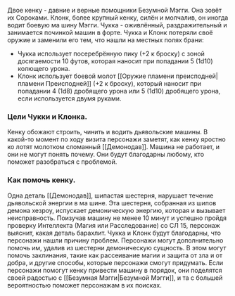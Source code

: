Двое кенку - давние и верные помощники Безумной Мэгги. Она зовёт их Сороками. Клонк, более крупный кенку, силён и молчалив, он иногда водит боевую ма­ шину Мэгги.
Чукка - оживлённый, раздражительный и занимается починкой машин в форте.
Чукка и Клонк потеряли своё оружие и заменили его тем, что нашли на местных полях брани:
- Чукка использует посеребрённую пику (+2 к броску) с зоной досягаемости 10 футов, которая наносит при попадании 5 (1d10) колющего урона.
- Клонк использует боевой молот [[Оружие пламени преисподней|пламени Преисподней]] (+2 к броску), который наносит при попадании 4 (1d8) дробящего урона или 5 (1d10) дробящего урона, если используется двумя руками.
### Цели Чукки и Клонка.
Кенку обожают строить, чинить и водить дьявольские машины.
В какой-то момент по ходу визита персонажи заметят, как кенку яростно ко­ лотят молотком сломанный [[Демонодав]].
Машина не работает, и они не могут понять почему.
Они будут благодарны любому, кто поможет разобраться с проблемой.
### Как помочь кенку.
Одна деталь [[Демонодав]], шипастая шестерня, нарушает течение дьявольской энергии в ма­ шине.
Эта шестерня, собранная из шипов демона хезроу, испускает демоническую энергию, которая и вызывает неисправность.
Поизучав машину не менее 10 минут и успешно пройдя проверку Интеллекта (Магия или Расследование) со СЛ 15, персонаж выяснит, какая деталь барахлит.
Чукка и Клонк будут благодарны, что персонажи на­шли причину проблем.
Персонажи могут дополнительно помочь им, удалив из шестерни демоническую сущ­ность.
В этом могут помочь заклинания, такие как рассеивание магии и защита от зла и от добра, и другие способы, которые персонажи смогут придумать.
Если персонажи помогут кенку привести машину в порядок, они поделятся своей радостью с [[Безумная Мэгги|Безумной Мэгги]], и та с большей вероятностью поможет персонажам в их поисках.